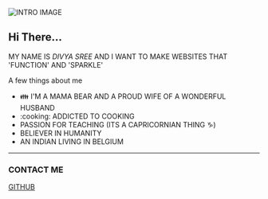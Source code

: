 ![INTRO IMAGE](https://images.pexels.com/photos/1044990/pexels-photo-1044990.jpeg?crop=entropy&cs=srgb&dl=pexels-steve-johnson-1044990.jpg&fit=crop&fm=jpg&h=403&w=1280)
## Hi There...
MY NAME IS _DIVYA SREE_ AND I WANT TO MAKE WEBSITES THAT 'FUNCTION' AND 'SPARKLE'


A few things about me
 
 - :family: I'M A MAMA BEAR AND A PROUD WIFE OF A WONDERFUL HUSBAND
 - :cooking: ADDICTED TO COOKING
 - PASSION FOR TEACHING (ITS A CAPRICORNIAN THING :capricorn:)
 - BELIEVER IN HUMANITY
- AN INDIAN LIVING IN BELGIUM

----
### CONTACT ME
[GITHUB](https://github.com/DIVYASREE345)